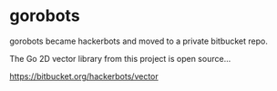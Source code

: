 gorobots
========

gorobots became hackerbots and moved to a private bitbucket repo.

The Go 2D vector library from this project is open source...

https://bitbucket.org/hackerbots/vector



